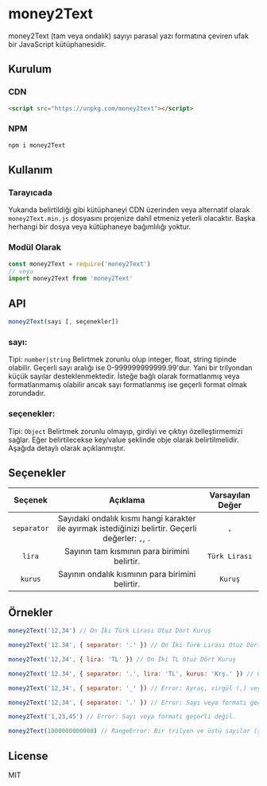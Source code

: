 # money2Text

money2Text (tam veya ondalık) sayıyı parasal yazı formatına çeviren ufak bir JavaScript kütüphanesidir.

## Kurulum

### CDN

```html
<script src="https://unpkg.com/money2text"></script>
```

### NPM

```sh
npm i money2Text
```

## Kullanım

### Tarayıcada

Yukarıda belirtildiği gibi kütüphaneyi CDN üzerinden veya alternatif olarak `money2Text.min.js` dosyasını projenize dahil etmeniz yeterli olacaktır. Başka herhangi bir dosya veya kütüphaneye bağımlılığı yoktur.

### Modül Olarak

```javascript
const money2Text = require('money2Text')
// veya
import money2Text from 'money2Text'
```

## API

```javascript
money2Text(sayı [, seçenekler])
```

### sayı:

Tipi: `number|string`
Belirtmek zorunlu olup integer, float, string tipinde olabilir. Geçerli sayı aralığı ise 0-999999999999.99'dur. Yani bir trilyondan küçük sayılar desteklenmektedir. İsteğe bağlı olarak formatlanmış veya formatlanmamış olabilir ancak sayı formatlanmış ise geçerli format olmak zorundadır.

### seçenekler:

Tipi: `Object`
Belirtmek zorunlu olmayıp, girdiyi ve çıktıyı özelleştirmemizi sağlar. Eğer belirtilecekse key/value şeklinde obje olarak belirtilmelidir. Aşağıda detaylı olarak açıklanmıştır.

## Seçenekler

|   Seçenek   |                                              Açıklama                                               | Varsayılan Değer |
| :---------: | :-------------------------------------------------------------------------------------------------: | :--------------: |
| `separator` | Sayıdaki ondalık kısmı hangi karakter ile ayırmak istediğinizi belirtir. Geçerli değerler: `,`, `.` |       `,`        |
|   `lira`    |                            Sayının tam kısmının para birimini belirtir.                             |  `Türk Lirası`   |
|   `kurus`   |                          Sayının ondalık kısmının para birimini belirtir.                           |     `Kuruş`      |

## Örnekler

```javascript
money2Text('12,34') // On İki Türk Lirası Otuz Dört Kuruş

money2Text('12.34', { separator: '.' }) // On İki Türk Lirası Otuz Dört Kuruş

money2Text('12,34', { lira: 'TL' }) // On İki TL Otuz Dört Kuruş

money2Text('12.34', { separator: '.', lira: 'TL', kurus: 'Krş.' }) // On İki TL Otuz Dört Krş.

money2Text('12,34', { separator: '_' }) // Error: Ayraç, virgül (,) veya nokta (.) olmalıdır.

money2Text('12,34', { separator: '.' }) // Error: Sayı veya formatı geçerli değil.

money2Text('1,23,45') // Error: Sayı veya formatı geçerli değil.

money2Text(1000000000000) // RangeError: Bir trilyon ve üstü sayılar (şimdilik) desteklenmemektedir.
```

## License

MIT
